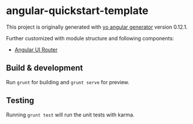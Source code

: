 # angular-quickstart-template

This project is originally generated with [yo angular generator](https://github.com/yeoman/generator-angular)
version 0.12.1.

Further customized with module structure and following components:
- [Angular UI Router](http://angular-ui.github.io/ui-router/site/#/api/ui.router)

## Build & development

Run `grunt` for building and `grunt serve` for preview.

## Testing

Running `grunt test` will run the unit tests with karma.
